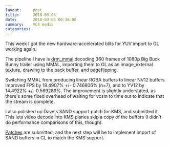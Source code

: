 ```yaml
---
layout:     post
title:      2018-03-05
date:       2018-03-05 00:30:00
summary:    VC4 media
categories: 
---
```


This week I got the new hardware-accelerated blits for YUV import to
GL working again.

The pipeline I have is
[drm_mmal](https://github.com/anholt/drm_mmal/tree/x11) decoding 360
frames of 1080p Big Buck Bunny trailer using MMAL, importing them to
GL as an image_external texture, drawing to the back buffer, and
pageflipping.

Switching MMAL from producing linear RGBA buffers to linear NV12
buffers improved FPS by 18.4907% +/- 0.746806% (n=7), and to YV12 by
14.4922% +/- 0.569289%.  The improvement is slightly understated, as
there's some fixed overhead of waiting for vcsm to time out to
indicate that the stream is complete.

I also polished up Dave's SAND support patch for KMS, and submitted
it.  This lets video decode into KMS planes skip a copy of the buffers
(I didn't do performance comparisons of this, though).

[Patches](https://github.com/anholt/mesa/commits/vc4-yuv-tex) are
submitted, and the next step will be to implement import of SAND
buffers in GL to match the KMS support.
